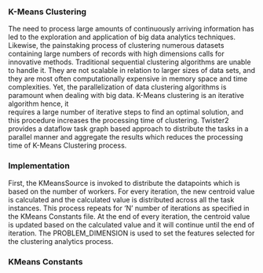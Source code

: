 ### K-Means Clustering

The need to process large amounts of continuously arriving information has led to the exploration 
and application of big data analytics techniques. Likewise, the painstaking process of clustering 
numerous datasets containing large numbers of records with high dimensions calls for innovative 
methods. Traditional sequential clustering algorithms are unable to handle it. They are not scalable
in relation to larger sizes of data sets, and they are most often computationally expensive in 
memory space and time complexities. Yet, the parallelization of data clustering algorithms is 
paramount when dealing with big data. K-Means clustering is an iterative algorithm hence, it  
requires a large number of iterative steps to find an optimal solution, and this procedure increases 
the processing time of clustering. Twister2 provides a dataflow task graph based approach to 
distribute the tasks in a parallel manner and aggregate the results which reduces the processing 
time of K-Means Clustering process. 

### Implementation

First, the KMeansSource is invoked to distribute the datapoints which is based on the number of 
workers. For every iteration, the new centroid value is calculated and the calculated value is 
distributed across all the task instances. This process repeats for ‘N’ number of iterations as 
specified in the KMeans Constants file. At the end of every iteration, the centroid value is updated
based on the calculated value and it will continue until the end of iteration. The PROBLEM_DIMENSION
is used to set the features selected for the clustering analytics process. 

### KMeans Constants
